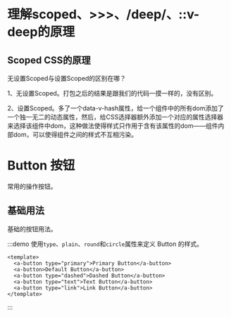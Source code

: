 # 理解scoped、>>>、/deep/、::v-deep的原理
## Scoped CSS的原理
无设置Scoped与设置Scoped的区别在哪？

1、无设置Scoped。打包之后的结果是跟我们的代码一摸一样的，没有区别。

2、设置Scoped。多了一个data-v-hash属性，给一个组件中的所有dom添加了一个独一无二的动态属性，然后，给CSS选择器额外添加一个对应的属性选择器来选择该组件中dom，这种做法使得样式只作用于含有该属性的dom——组件内部dom，可以使得组件之间的样式不互相污染。



# Button 按钮

常用的操作按钮。

## 基础用法

基础的按钮用法。

:::demo 使用`type`、`plain`、`round`和`circle`属性来定义 Button 的样式。

```vue
<template>
  <a-button type="primary">Primary Button</a-button>
  <a-button>Default Button</a-button>
  <a-button type="dashed">Dashed Button</a-button>
  <a-button type="text">Text Button</a-button>
  <a-button type="link">Link Button</a-button>
</template>
```

:::
